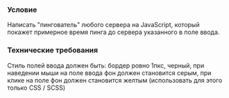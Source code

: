 ### Условие

Написать "пингователь" любого сервера на JavaScript, который покажет
примерное время пинга до сервера указанного в поле ввода.


### Технические требования

Стиль полей ввода должен быть: бордер ровно 1пкс, черный, при наведении мыши на
поле ввода фон должен становится серым, при клике на поле фон должен становится
желтым (использовать для этого только CSS / SCSS)